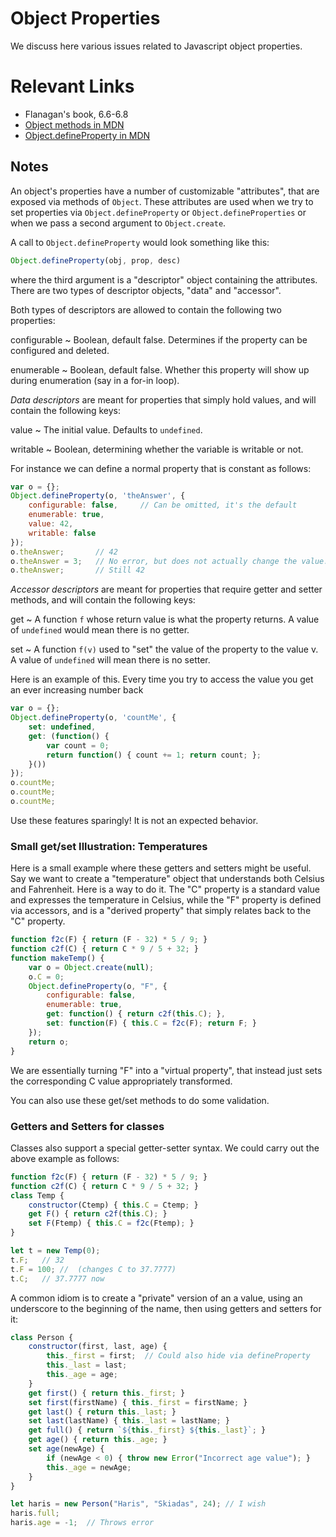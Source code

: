# Object Properties

We discuss here various issues related to Javascript object properties.

# Relevant Links

- Flanagan's book, 6.6-6.8
- [Object methods in MDN](https://developer.mozilla.org/en-US/docs/Web/JavaScript/Reference/Global_Objects/Object)
- [Object.defineProperty in MDN](https://developer.mozilla.org/en-US/docs/Web/JavaScript/Reference/Global_Objects/Object/defineProperty)

## Notes

An object's properties have a number of customizable "attributes", that are exposed via methods of `Object`. These attributes are used when we try to set properties via `Object.defineProperty` or `Object.defineProperties` or when we pass a second argument to `Object.create`.

A call to `Object.defineProperty` would look something like this:

```javascript
Object.defineProperty(obj, prop, desc)
```

where the third argument is a "descriptor" object containing the attributes. There are two types of descriptor objects, "data" and "accessor".

Both types of descriptors are allowed to contain the following two properties:

configurable
  ~ Boolean, default false. Determines if the property can be configured and deleted.

enumerable
  ~ Boolean, default false. Whether this property will show up during enumeration (say in a for-in loop).

*Data descriptors* are meant for properties that simply hold values, and will contain the following keys:

value
  ~ The initial value. Defaults to `undefined`.

writable
  ~ Boolean, determining whether the variable is writable or not.

For instance we can define a normal property that is constant as follows:
```javascript
var o = {};
Object.defineProperty(o, 'theAnswer', {
    configurable: false,     // Can be omitted, it's the default
    enumerable: true,
    value: 42,
    writable: false
});
o.theAnswer;       // 42
o.theAnswer = 3;   // No error, but does not actually change the value.
o.theAnswer;       // Still 42
```

*Accessor descriptors* are meant for properties that require getter and setter methods, and will contain the following keys:

get
  ~ A function `f` whose return value is what the property returns. A value of `undefined` would mean there is no getter.

set
  ~ A function `f(v)` used to "set" the value of the property to the value v. A value of `undefined` will mean there is no setter.

Here is an example of this. Every time you try to access the value you get an ever increasing number back

```javascript
var o = {};
Object.defineProperty(o, 'countMe', {
    set: undefined,
    get: (function() {
        var count = 0;
        return function() { count += 1; return count; };
    }())
});
o.countMe;
o.countMe;
o.countMe;
```

Use these features sparingly! It is not an expected behavior.

### Small get/set Illustration: Temperatures

Here is a small example where these getters and setters might be useful. Say we want to create a "temperature" object that understands both Celsius and Fahrenheit. Here is a way to do it. The "C" property is a standard value and expresses the temperature in Celsius, while the "F" property is defined via accessors, and is a "derived property" that simply relates back to the "C" property.

```javascript
function f2c(F) { return (F - 32) * 5 / 9; }
function c2f(C) { return C * 9 / 5 + 32; }
function makeTemp() {
    var o = Object.create(null);
    o.C = 0;
    Object.defineProperty(o, "F", {
        configurable: false,
        enumerable: true,
        get: function() { return c2f(this.C); },
        set: function(F) { this.C = f2c(F); return F; }
    });
    return o;
}
```

We are essentially turning "F" into a "virtual property", that instead just sets the corresponding C value appropriately transformed.

You can also use these get/set methods to do some validation.

### Getters and Setters for classes

Classes also support a special getter-setter syntax. We could carry out the above example as follows:

```javascript
function f2c(F) { return (F - 32) * 5 / 9; }
function c2f(C) { return C * 9 / 5 + 32; }
class Temp {
    constructor(Ctemp) { this.C = Ctemp; }
    get F() { return c2f(this.C); }
    set F(Ftemp) { this.C = f2c(Ftemp); }
}

let t = new Temp(0);
t.F;   // 32
t.F = 100; //  (changes C to 37.7777)
t.C;   // 37.7777 now
```

A common idiom is to create a "private" version of an a value, using an underscore to the beginning of the name, then using getters and setters for it:

```javascript
class Person {
    constructor(first, last, age) {
        this._first = first;  // Could also hide via defineProperty
        this._last = last;
        this._age = age;
    }
    get first() { return this._first; }
    set first(firstName) { this._first = firstName; }
    get last() { return this._last; }
    set last(lastName) { this._last = lastName; }
    get full() { return `${this._first} ${this._last}`; }
    get age() { return this._age; }
    set age(newAge) {
        if (newAge < 0) { throw new Error("Incorrect age value"); }
        this._age = newAge;
    }
}

let haris = new Person("Haris", "Skiadas", 24); // I wish
haris.full;
haris.age = -1;  // Throws error
```
